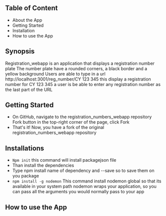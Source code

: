 ## Table of Content 
- About the App
- Getting Started 
- Installation
- How to use the App

## Synopsis
Registration_webapp is an application that displays a registration number plate
The number plate have a rounded corners, a black border and a yellow background
Users are able to type in a url http://localhost:3001/reg_number/CY 123 345 this display a registration number
for CY 123 345 a user is be able to enter any registration number as the last part of the URL

## Getting Started 
- On GitHub, navigate to the registration_numbers_webapp repository
  Fork button in the top-right corner of the page, click Fork
- That's it! Now, you have a fork of the original registration_numbers_webapp repository

## Installations
- `Npm init` this command will install packagejson file 
- Than install the dependencies 
- Type  npm install name of dependency and --save so to save them on you package
- `npm install -g nodemon` This command install nodemon global so that its available in your system path
   nodemon wraps your application, so you can pass all the arguments you would normally pass to your app
   
## How to use the App



  




